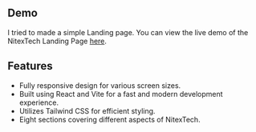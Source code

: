 ## Demo
I tried to made a simple Landing page.
You can view the live demo of the NitexTech Landing Page [here](https://65413c6c9515524385039ce0--cheery-centaur-41a87d.netlify.app/).

## Features

- Fully responsive design for various screen sizes.
- Built using React and Vite for a fast and modern development experience.
- Utilizes Tailwind CSS for efficient styling.
- Eight sections covering different aspects of NitexTech.